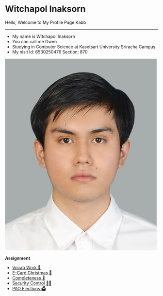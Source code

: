 # Witchapol Inaksorn

Hello, Welcome to My Profile Page Kabb

---

- My name is Witchapol Inaksorn
- You can call me Owen
- Studying in Computer Science at Kasetsart University Sriracha Campus
- My nisit Id: 6530250476 Section: 870

![Myprofile](img/profile.jpeg)

**Assignment**  
  - [Vocab Work 📓](https://witchapolinaksorn.github.io/vlan)  
  - [E-Card Christmas 🎄](https://witchapolinaksorn.github.io/eCardChristmas)
  - [Completeness 💯](https://witchapolinaksorn.github.io/completeness)
  - [Security Control 👮🏻](https://witchapolinaksorn.github.io/security-control)
  - [PAO Elections 🗳️](https://witchapolinaksorn.github.io/pao-elections)



